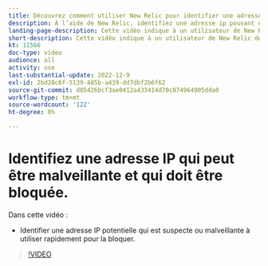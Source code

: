 ```yaml
---
title: Découvrez comment utiliser New Relic pour identifier une adresse IP qui doit être bloquée.
description: À l’aide de New Relic, identifiez une adresse ip pouvant être malveillante par nature.  Une fois l’adresse IP déterminée, elle est utilisée dans Fastly pour l’empêcher d’accéder à l’application.
landing-page-description: Cette vidéo indique à un utilisateur de New Relic de trouver les adresses IP potentielles qui doivent être bloquées pour accéder au site.
short-description: Cette vidéo indique à un utilisateur de New Relic de trouver les adresses IP potentielles qui doivent être bloquées pour accéder au site.
kt: 11566
doc-type: video
audience: all
activity: use
last-substantial-update: 2022-12-9
exl-id: 2bd28c6f-5139-485b-a439-dd7dbf2b6f62
source-git-commit: d85426bcf3ae0412a433414d70c874964905dda0
workflow-type: tm+mt
source-wordcount: '122'
ht-degree: 0%

---
```


# Identifiez une adresse IP qui peut être malveillante et qui doit être bloquée.

Dans cette vidéo :

- Identifier une adresse IP potentielle qui est suspecte ou &#x200B; malveillante à utiliser rapidement pour la bloquer.

>[!VIDEO](https://video.tv.adobe.com/v/3412088?quality=12&learn=on)

